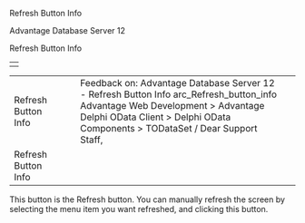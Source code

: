 Refresh Button Info




Advantage Database Server 12  

Refresh Button Info

|  |
| --- |
|  |

|  |  |  |  |  |
| --- | --- | --- | --- | --- |
| Refresh Button Info |  |  | Feedback on: Advantage Database Server 12 - Refresh Button Info arc\_Refresh\_button\_info Advantage Web Development > Advantage Delphi OData Client > Delphi OData Components > TODataSet / Dear Support Staff, |  |
| Refresh Button Info |  |  |  |  |

This button is the Refresh button. You can manually refresh the screen by selecting the menu item you want refreshed, and clicking this button.
